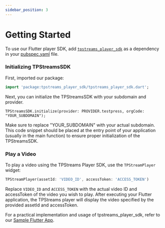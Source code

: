 ```yaml
---
sidebar_position: 3
---
```


# Getting Started

To use our Flutter player SDK, add [`tpstreams_player_sdk`](https://pub.dev/packages/tpstreams_player_sdk) as a dependency in your [pubspec.yaml](https://docs.flutter.dev/packages-and-plugins/using-packages) file.


### Initializing TPStreamsSDK 

First, imported our package:

```dart
import 'package:tpstreams_player_sdk/tpstreams_player_sdk.dart';
```

Next, you can initialize the TPStreamsSDK with your subdomain and provider.

```
TPStreamsSDK.initialize(provider: PROVIDER.testpress, orgCode: "YOUR_SUBDOMAIN");
```

Make sure to replace "YOUR_SUBDOMAIN" with your actual subdomain. This code snippet should be placed at the entry point of your application (usually in the main function) to ensure proper initialization of the TPStreamsSDK.


### Play a Video 

To play a video using the TPStreams Player SDK, use the `TPStreamPlayer` widget:

```dart
TPStreamPlayer(assetId: 'VIDEO_ID', accessToken: 'ACCESS_TOKEN')
```

Replace `VIDEO_ID` and `ACCESS_TOKEN` with the actual video ID and accessToken of the video you wish to play.
After executing your Flutter application, the TPStreams player will display the video specified by the provided assetId and accessToken.


For a practical implementation and usage of tpstreams_player_sdk, refer to our [Sample Flutter App](https://github.com/testpress/sample_flutter_app/tree/testpress).